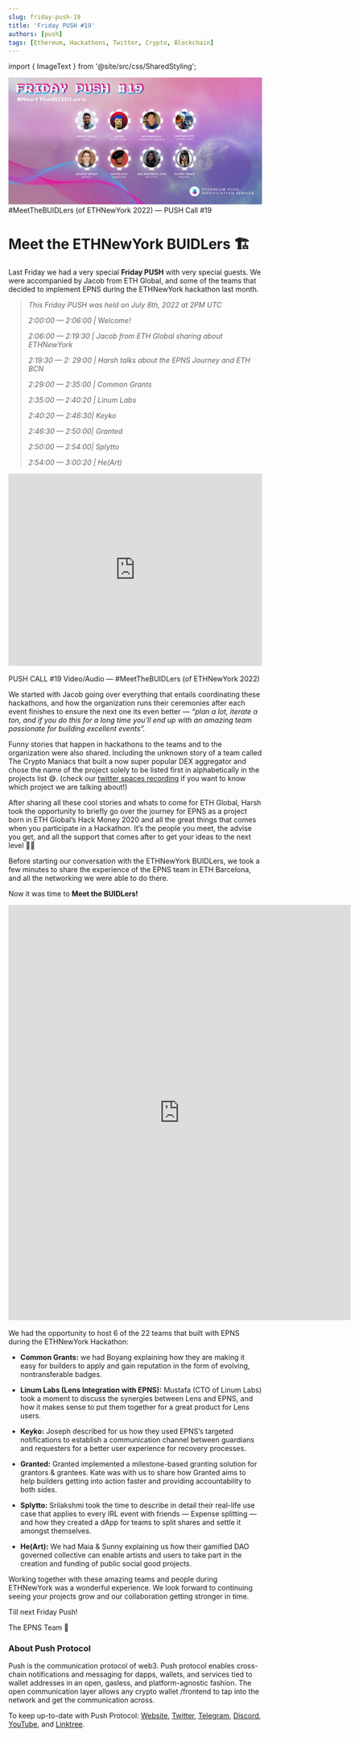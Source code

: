 ```yaml
---
slug: friday-push-19
title: 'Friday PUSH #19'
authors: [push]
tags: [Ethereum, Hackathons, Twitter, Crypto, Blockchain]
---
```

import { ImageText } from '@site/src/css/SharedStyling';

![Cover image of Friday PUSH #19](./cover-image.webp)
<ImageText>#MeetTheBUIDLers (of ETHNewYork 2022) — PUSH Call #19</ImageText>

<!--customheaderpoint-->
# Meet the ETHNewYork BUIDLers 🏗️

Last Friday we had a very special <b>Friday PUSH</b> with very special guests. We were accompanied by Jacob from ETH Global, and some of the teams that decided to implement EPNS during the ETHNewYork hackathon last month.

<!--truncate-->

<blockquote><i>
This Friday PUSH was held on July 8th, 2022 at 2PM UTC

2:00:00 — 2:06:00 | Welcome!

2:06:00 — 2:19:30 | Jacob from ETH Global sharing about ETHNewYork

2:19:30 — 2: 29:00 | Harsh talks about the EPNS Journey and ETH BCN

2:29:00 — 2:35:00 | Common Grants

2:35:00 — 2:40:20 | Linum Labs

2:40:20 — 2:46:30| Keyko

2:46:30 — 2:50:00| Granted

2:50:00 — 2:54:00| Splytto

2:54:00 — 3:00:20 | He(Art)
</i></blockquote>

<iframe width="100%" height="382" src="https://www.youtube.com/embed/B0-xoQutqwU" title="Friday PUSH Call 19 - #MeetTheBUIDLers | @ETHGlobal" frameborder="0" allow="accelerometer; autoplay; clipboard-write; encrypted-media; gyroscope; picture-in-picture; web-share" allowfullscreen></iframe>

<ImageText>PUSH CALL #19 Video/Audio — #MeetTheBUIDLers (of ETHNewYork 2022)</ImageText>

We started with Jacob going over everything that entails coordinating these hackathons, and how the organization runs their ceremonies after each event finishes to ensure the next one its even better — <i>“plan a lot, iterate a ton, and if you do this for a long time you’ll end up with an amazing team passionate for building excellent events”.</i>

Funny stories that happen in hackathons to the teams and to the organization were also shared. Including the unknown story of a team called The Crypto Maniacs that built a now super popular DEX aggregator and chose the name of the project solely to be listed first in alphabetically in the projects list 😅. (check our [twitter spaces recording](https://twitter.com/i/spaces/1dRKZlNEAmXJB) if you want to know which project we are talking about!)

After sharing all these cool stories and whats to come for ETH Global, Harsh took the opportunity to briefly go over the journey for EPNS as a project born in ETH Global’s Hack Money 2020 and all the great things that comes when you participate in a Hackathon. It’s the people you meet, the advise you get, and all the support that comes after to get your ideas to the next level 🙏🏼

Before starting our conversation with the ETHNewYork BUIDLers, we took a few minutes to share the experience of the EPNS team in ETH Barcelona, and all the networking we were able to do there.

Now it was time to <b>Meet the BUIDLers!</b>

<iframe src="https://cdn.embedly.com/widgets/media.html?type=text%2Fhtml&amp;key=a19fcc184b9711e1b4764040d3dc5c07&amp;schema=twitter&amp;url=https%3A//twitter.com/epnsproject/status/1541466249825091584&amp;image=https%3A//i.embed.ly/1/image%3Furl%3Dhttps%253A%252F%252Fabs.twimg.com%252Ferrors%252Flogo46x38.png%26key%3Da19fcc184b9711e1b4764040d3dc5c07" allowfullscreen="" frameborder="0" height="825" width="680" title="EPNS | $PUSH on Twitter: &quot;And the #ETHNewYork Hackathon was a blast!💥So many incredible ideas, hackers &amp; submissions for EPNS at @ETHNewYork hackathon. Thanks all for participating 🤗Kudos to @ETHGlobal fam for pulling this off👏So without further ado, check out 8 winning hacks that blew us away!🤯 pic.twitter.com/smPXKzFWE5 / Twitter&quot;" class="ek n fc dx bg" scrolling="no"></iframe>

We had the opportunity to host 6 of the 22 teams that built with EPNS during the ETHNewYork Hackathon:

- <b>Common Grants:</b> we had Boyang explaining how they are making it easy for builders to apply and gain reputation in the form of evolving, nontransferable badges.

- <b>Linum Labs (Lens Integration with EPNS):</b> Mustafa (CTO of Linum Labs) took a moment to discuss the synergies between Lens and EPNS, and how it makes sense to put them together for a great product for Lens users.

- <b>Keyko:</b> Joseph described for us how they used EPNS’s targeted notifications to establish a communication channel between guardians and requesters for a better user experience for recovery processes.

- <b>Granted:</b> Granted implemented a milestone-based granting solution for grantors & grantees. Kate was with us to share how Granted aims to help builders getting into action faster and providing accountability to both sides.

- <b>Splytto:</b> Srilakshmi took the time to describe in detail their real-life use case that applies to every IRL event with friends — Expense splitting — and how they created a dApp for teams to split shares and settle it amongst themselves.

- <b>He(Art):</b> We had Maia & Sunny explaining us how their gamified DAO governed collective can enable artists and users to take part in the creation and funding of public social good projects.

Working together with these amazing teams and people during ETHNewYork was a wonderful experience. We look forward to continuing seeing your projects grow and our collaboration getting stronger in time.

Till next Friday Push!

The EPNS Team 💪

### About Push Protocol

Push is the communication protocol of web3. Push protocol enables cross-chain notifications and messaging for dapps, wallets, and services tied to wallet addresses in an open, gasless, and platform-agnostic fashion. The open communication layer allows any crypto wallet /frontend to tap into the network and get the communication across.

To keep up-to-date with Push Protocol: [Website](https://push.org/), [Twitter](https://twitter.com/pushprotocol), [Telegram](https://t.me/epnsproject), [Discord](https://discord.gg/pushprotocol), [YouTube](https://www.youtube.com/c/EthereumPushNotificationService), and [Linktree](https://linktr.ee/pushprotocol).
